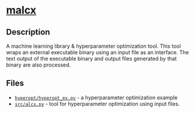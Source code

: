 # [malcx](https://nathanielng.github.io/malcx/)

## Description

A machine learning library & hyperparameter optimization tool. This tool wraps an external executable binary using an input file as an interface. The text output of the executable binary and output files generated by that binary are also processed.

## Files

- [`hyperopt/hyperopt_ex.py`](https://github.com/nathanielng/malcx/blob/master/hyperopt/hyperopt_ex.py) - a hyperparameter optimization example
- [`src/alcx.py`](https://github.com/nathanielng/malcx/blob/master/src/alcx.py) - tool for hyperparameter optimization using input files.


